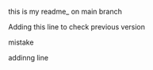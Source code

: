 this is my readme_ on main branch


Adding this line to check previous version


mistake


addinng line
